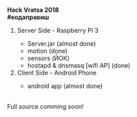 <b>Hack Vratsa 2018</b>
</br>
<b>#кодаправиш</b>
<ol>
  <li>Server Side - Raspberry Pi 3</li>
   <ul>
     <li>Server.jar (almost done)</li>
     <li>motion (done)</li>
     <li>sensors (ЙОК)</li>
     <li>hostapd & dnsmasq [wifi AP] (done) </li>
   </ul>
  <li>Client Side - Android Phone</li>
  <ul>
     <li>android app (almost done)</li>
   </ul>
</ol>


</br>
Full source comming soon!
</br>
